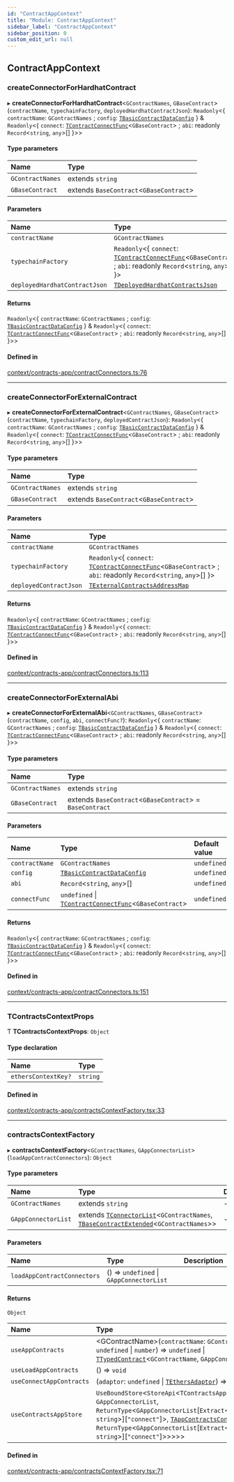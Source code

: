 ```yaml
---
id: "ContractAppContext"
title: "Module: ContractAppContext"
sidebar_label: "ContractAppContext"
sidebar_position: 0
custom_edit_url: null
---
```


## ContractAppContext

### createConnectorForHardhatContract

▸ **createConnectorForHardhatContract**<`GContractNames`, `GBaseContract`\>(`contractName`, `typechainFactory`, `deployedHardhatContractJson`): `Readonly`<{ `contractName`: `GContractNames` ; `config`: [`TBasicContractDataConfig`](Models.md#tbasiccontractdataconfig)  } & `Readonly`<{ `connect`: [`TContractConnectFunc`](Models.md#tcontractconnectfunc)<`GBaseContract`\> ; `abi`: readonly `Record`<`string`, `any`\>[]  }\>\>

#### Type parameters

| Name | Type |
| :------ | :------ |
| `GContractNames` | extends `string` |
| `GBaseContract` | extends `BaseContract`<`GBaseContract`\> |

#### Parameters

| Name | Type |
| :------ | :------ |
| `contractName` | `GContractNames` |
| `typechainFactory` | `Readonly`<{ `connect`: [`TContractConnectFunc`](Models.md#tcontractconnectfunc)<`GBaseContract`\> ; `abi`: readonly `Record`<`string`, `any`\>[]  }\> |
| `deployedHardhatContractJson` | [`TDeployedHardhatContractsJson`](Models.md#tdeployedhardhatcontractsjson) |

#### Returns

`Readonly`<{ `contractName`: `GContractNames` ; `config`: [`TBasicContractDataConfig`](Models.md#tbasiccontractdataconfig)  } & `Readonly`<{ `connect`: [`TContractConnectFunc`](Models.md#tcontractconnectfunc)<`GBaseContract`\> ; `abi`: readonly `Record`<`string`, `any`\>[]  }\>\>

#### Defined in

[context/contracts-app/contractConnectors.ts:76](https://github.com/scaffold-eth/eth-hooks/blob/814ff62/packages/eth-hooks/src/context/contracts-app/contractConnectors.ts#L76)

___

### createConnectorForExternalContract

▸ **createConnectorForExternalContract**<`GContractNames`, `GBaseContract`\>(`contractName`, `typechainFactory`, `deployedContractJson`): `Readonly`<{ `contractName`: `GContractNames` ; `config`: [`TBasicContractDataConfig`](Models.md#tbasiccontractdataconfig)  } & `Readonly`<{ `connect`: [`TContractConnectFunc`](Models.md#tcontractconnectfunc)<`GBaseContract`\> ; `abi`: readonly `Record`<`string`, `any`\>[]  }\>\>

#### Type parameters

| Name | Type |
| :------ | :------ |
| `GContractNames` | extends `string` |
| `GBaseContract` | extends `BaseContract`<`GBaseContract`\> |

#### Parameters

| Name | Type |
| :------ | :------ |
| `contractName` | `GContractNames` |
| `typechainFactory` | `Readonly`<{ `connect`: [`TContractConnectFunc`](Models.md#tcontractconnectfunc)<`GBaseContract`\> ; `abi`: readonly `Record`<`string`, `any`\>[]  }\> |
| `deployedContractJson` | [`TExternalContractsAddressMap`](Models.md#texternalcontractsaddressmap) |

#### Returns

`Readonly`<{ `contractName`: `GContractNames` ; `config`: [`TBasicContractDataConfig`](Models.md#tbasiccontractdataconfig)  } & `Readonly`<{ `connect`: [`TContractConnectFunc`](Models.md#tcontractconnectfunc)<`GBaseContract`\> ; `abi`: readonly `Record`<`string`, `any`\>[]  }\>\>

#### Defined in

[context/contracts-app/contractConnectors.ts:113](https://github.com/scaffold-eth/eth-hooks/blob/814ff62/packages/eth-hooks/src/context/contracts-app/contractConnectors.ts#L113)

___

### createConnectorForExternalAbi

▸ **createConnectorForExternalAbi**<`GContractNames`, `GBaseContract`\>(`contractName`, `config`, `abi`, `connectFunc?`): `Readonly`<{ `contractName`: `GContractNames` ; `config`: [`TBasicContractDataConfig`](Models.md#tbasiccontractdataconfig)  } & `Readonly`<{ `connect`: [`TContractConnectFunc`](Models.md#tcontractconnectfunc)<`GBaseContract`\> ; `abi`: readonly `Record`<`string`, `any`\>[]  }\>\>

#### Type parameters

| Name | Type |
| :------ | :------ |
| `GContractNames` | extends `string` |
| `GBaseContract` | extends `BaseContract`<`GBaseContract`\> = `BaseContract` |

#### Parameters

| Name | Type | Default value |
| :------ | :------ | :------ |
| `contractName` | `GContractNames` | `undefined` |
| `config` | [`TBasicContractDataConfig`](Models.md#tbasiccontractdataconfig) | `undefined` |
| `abi` | `Record`<`string`, `any`\>[] | `undefined` |
| `connectFunc` | `undefined` \| [`TContractConnectFunc`](Models.md#tcontractconnectfunc)<`GBaseContract`\> | `undefined` |

#### Returns

`Readonly`<{ `contractName`: `GContractNames` ; `config`: [`TBasicContractDataConfig`](Models.md#tbasiccontractdataconfig)  } & `Readonly`<{ `connect`: [`TContractConnectFunc`](Models.md#tcontractconnectfunc)<`GBaseContract`\> ; `abi`: readonly `Record`<`string`, `any`\>[]  }\>\>

#### Defined in

[context/contracts-app/contractConnectors.ts:151](https://github.com/scaffold-eth/eth-hooks/blob/814ff62/packages/eth-hooks/src/context/contracts-app/contractConnectors.ts#L151)

___

### TContractsContextProps

Ƭ **TContractsContextProps**: `Object`

#### Type declaration

| Name | Type |
| :------ | :------ |
| `ethersContextKey?` | `string` |

#### Defined in

[context/contracts-app/contractsContextFactory.tsx:33](https://github.com/scaffold-eth/eth-hooks/blob/814ff62/packages/eth-hooks/src/context/contracts-app/contractsContextFactory.tsx#L33)

___

### contractsContextFactory

▸ **contractsContextFactory**<`GContractNames`, `GAppConnectorList`\>(`loadAppContractConnectors`): `Object`

#### Type parameters

| Name | Type | Description |
| :------ | :------ | :------ |
| `GContractNames` | extends `string` | - |
| `GAppConnectorList` | extends [`TConnectorList`](Models.md#tconnectorlist)<`GContractNames`, [`TBaseContractExtended`](Models.md#tbasecontractextended)<`GContractNames`\>\> | - |

#### Parameters

| Name | Type | Description |
| :------ | :------ | :------ |
| `loadAppContractConnectors` | () => `undefined` \| `GAppConnectorList` |  |

#### Returns

`Object`

| Name | Type |
| :------ | :------ |
| `useAppContracts` | <GContractName\>(`contractName`: `GContractName`, `chainId`: `undefined` \| `number`) => `undefined` \| [`TTypedContract`](Models.md#ttypedcontract)<`GContractName`, `GAppConnectorList`\> |
| `useLoadAppContracts` | () => `void` |
| `useConnectAppContracts` | (`adaptor`: `undefined` \| [`TEthersAdaptor`](Models.md#tethersadaptor)) => `void` |
| `useContractsAppStore` | `UseBoundStore`<`StoreApi`<`TContractsAppStore`<`GContractNames`, `GAppConnectorList`, `ReturnType`<`GAppConnectorList`[`Extract`<`GContractNames`, `string`\>][``"connect"``]\>, [`TAppContractsContext`](Models.md#tappcontractscontext)<`GContractNames`, `ReturnType`<`GAppConnectorList`[`Extract`<`GContractNames`, `string`\>][``"connect"``]\>\>\>\>\> |

#### Defined in

[context/contracts-app/contractsContextFactory.tsx:71](https://github.com/scaffold-eth/eth-hooks/blob/814ff62/packages/eth-hooks/src/context/contracts-app/contractsContextFactory.tsx#L71)
